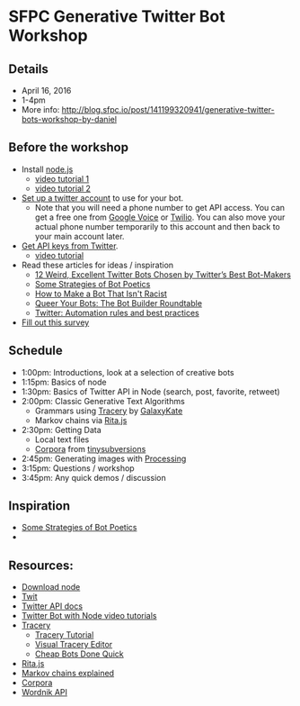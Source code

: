 # SFPC Generative Twitter Bot Workshop

## Details
* April 16, 2016
* 1-4pm  
* More info: http://blog.sfpc.io/post/141199320941/generative-twitter-bots-workshop-by-daniel

## Before the workshop
* Install [node.js](https://nodejs.org/en/)
   * [video tutorial 1](https://www.youtube.com/watch?v=RF5_MPSNAtU&list=PLRqwX-V7Uu6atTSxoRiVnSuOn6JHnq2yV&index=1)
   * [video tutorial 2](https://youtu.be/s70-Vsud9Vk?list=PLRqwX-V7Uu6atTSxoRiVnSuOn6JHnq2yV)
* [Set up a twitter account](https://twitter.com/signup) to use for your bot.  
   * Note that you will need a phone number to get API access.  You can get a free one from [Google Voice](https://www.google.com/voice/b/0?pli=1) or [Twilio](https://www.twilio.com/).  You can also move your actual phone number temporarily to this account and then back to your main account later.
* [Get API keys from Twitter](https://apps.twitter.com/).  
   * [video tutorial](https://youtu.be/GQC2lJIAyzM?list=PLRqwX-V7Uu6atTSxoRiVnSuOn6JHnq2yV)
* Read these articles for ideas / inspiration
   * [12 Weird, Excellent Twitter Bots Chosen by Twitter’s Best Bot-Makers](http://nymag.com/following/2015/11/12-weirdest-funniest-smartest-twitter-bots.html)
   * [Some Strategies of Bot Poetics](https://harrygiles.org/2016/04/06/some-strategies-of-bot-poetics/)
   * [How to Make a Bot That Isn't Racist](http://motherboard.vice.com/read/how-to-make-a-not-racist-bot
)
   * [Queer Your Bots: The Bot Builder Roundtable](http://www.autostraddle.com/queer-your-bots-the-bot-builder-roundtable-333806/)
   * [Twitter: Automation rules and best practices](https://support.twitter.com/articles/76915)
* [Fill out this survey](http://goo.gl/forms/7prfDpNS29)


## Schedule
* 1:00pm: Introductions, look at a selection of creative bots
* 1:15pm: Basics of node
* 1:30pm: Basics of Twitter API in Node (search, post, favorite, retweet)
* 2:00pm: Classic Generative Text Algorithms
    * Grammars using [Tracery](https://github.com/galaxykate/tracery) by [GalaxyKate](https://twitter.com/GalaxyKate)
    * Markov chains via [Rita.js](https://github.com/dhowe/RiTaJS)
* 2:30pm: Getting Data
    * Local text files
    * [Corpora](https://github.com/dariusk/corpora) from [tinysubversions](https://twitter.com/tinysubversions)
* 2:45pm: Generating images with [Processing](https://processing.org/)
* 3:15pm: Questions / workshop
* 3:45pm: Any quick demos / discussion

## Inspiration
* [Some Strategies of Bot Poetics](https://harrygiles.org/2016/04/06/some-strategies-of-bot-poetics/)
* []()

## Resources:
* [Download node](https://nodejs.org/en/)
* [Twit](https://github.com/ttezel/twit)
* [Twitter API docs](https://dev.twitter.com/overview/documentation)
* [Twitter Bot with Node video tutorials](https://www.youtube.com/playlist?list=PLRqwX-V7Uu6atTSxoRiVnSuOn6JHnq2yV)
* [Tracery](https://github.com/galaxykate/tracery)
  * [Tracery Tutorial](http://www.crystalcodepalace.com/traceryTut.html)  
  * [Visual Tracery Editor](http://www.brightspiral.com/tracery/)
  * [Cheap Bots Done Quick](http://cheapbotsdonequick.com/)
* [Rita.js](https://github.com/dhowe/RiTaJS) 
* [Markov chains explained](http://setosa.io/blog/2014/07/26/markov-chains/)
* [Corpora](https://github.com/dariusk/corpora)
* [Wordnik API](http://developer.wordnik.com/)

